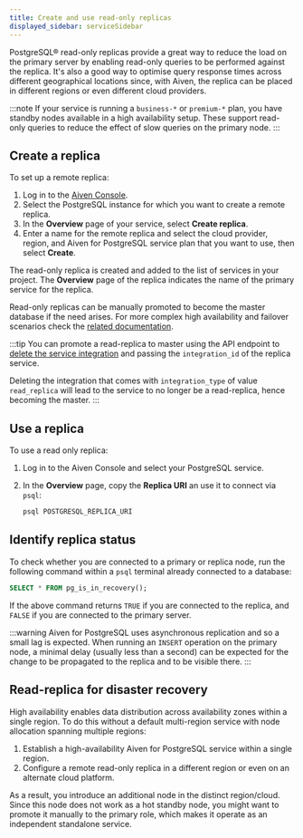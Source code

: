 ```yaml
---
title: Create and use read-only replicas
displayed_sidebar: serviceSidebar
---
```


PostgreSQL® read-only replicas provide a great way to reduce the load on the primary server by enabling read-only queries to be performed against the replica.
It's also a good way to optimise query response times
across different geographical locations since, with Aiven, the replica
can be placed in different regions or even different cloud providers.

:::note
If your service is running a `business-*` or `premium-*` plan, you have
standby nodes available in a high availability setup. These support
read-only queries to reduce the effect of slow queries on the primary
node.
:::

## Create a replica

To set up a remote replica:
<!-- vale off -->

1.  Log in to the [Aiven Console](https://console.aiven.io/).
1.  Select the PostgreSQL instance for which you want to create a remote
    replica.
1.  In the **Overview** page of your service, select **Create replica**.
1.  Enter a name for the remote replica and select the cloud provider,
    region, and Aiven for PostgreSQL service plan that you want to use,
    then select **Create**.

<!-- vale on -->

The read-only replica is created and added to the list of services in
your project. The **Overview** page of the replica indicates the name of
the primary service for the replica.

Read-only replicas can be manually promoted to become the master
database if the need arises. For more complex high availability and
failover scenarios check the
[related documentation](/docs/products/postgresql/concepts/high-availability).

:::tip
You can promote a read-replica to master using the API endpoint to
[delete the service
integration](https://api.aiven.io/doc/#operation/ServiceIntegrationDelete)
and passing the `integration_id` of the replica service.

Deleting the integration that comes with `integration_type` of value
`read_replica` will lead to the service to no longer be a read-replica,
hence becoming the master.
:::

## Use a replica

To use a read only replica:

1.  Log in to the Aiven Console and select your PostgreSQL service.

1.  In the **Overview** page, copy the **Replica URI** an use it to
    connect via `psql`:

    ```bash
    psql POSTGRESQL_REPLICA_URI
    ```

## Identify replica status

To check whether you are connected to a primary or replica node, run the
following command within a `psql` terminal already connected to a
database:

```sql
SELECT * FROM pg_is_in_recovery();
```

If the above command returns `TRUE` if you are connected to the replica,
and `FALSE` if you are connected to the primary server.

:::warning
Aiven for PostgreSQL uses asynchronous replication and so a small lag is
expected. When running an `INSERT` operation on the primary node, a
minimal delay (usually less than a second) can be expected for the
change to be propagated to the replica and to be visible there.
:::

## Read-replica for disaster recovery

High availability enables data distribution across availability zones
within a single region. To do this without a default
multi-region service with node allocation spanning multiple regions:

1.  Establish a high-availability Aiven for PostgreSQL service within a
    single region.
1.  Configure a remote read-only replica in a different region or even
    on an alternate cloud platform.

As a result, you introduce an additional node in the distinct
region/cloud. Since this node does not work as a hot standby node, you
might want to promote it manually to the primary role, which makes it
operate as an independent standalone service.
